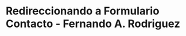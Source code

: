 <html>
 <head>
  <meta http-equiv="refresh" content="1; url=https://forms.office.com/Pages/ResponsePage.aspx?id=vmhvD_JOWkaYa-uaJQ2XiU1TiC-MsfBGn-AcQMadMABUOTFRSlM0SEhJSkhGWE1QRTcwOENYUzFPQy4u">
 </head>
 <body>
  <h1>Redireccionando a Formulario Contacto - Fernando A. Rodriguez</h1>
 </body>
</html>

